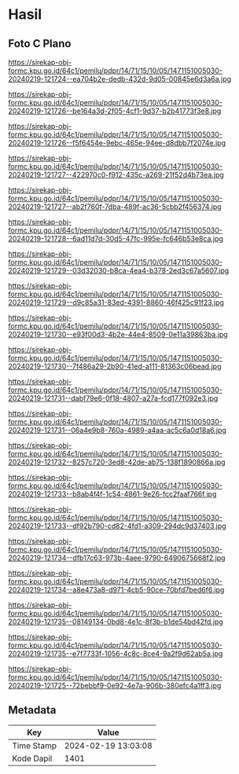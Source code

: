 # Hasil

## Foto C Plano

https://sirekap-obj-formc.kpu.go.id/64c1/pemilu/pdpr/14/71/15/10/05/1471151005030-20240219-121724--ea704b2e-dedb-432d-9d05-00845e6d3a6a.jpg

https://sirekap-obj-formc.kpu.go.id/64c1/pemilu/pdpr/14/71/15/10/05/1471151005030-20240219-121726--be164a3d-2f05-4cf1-9d37-b2b41773f3e8.jpg

https://sirekap-obj-formc.kpu.go.id/64c1/pemilu/pdpr/14/71/15/10/05/1471151005030-20240219-121726--f5f6454e-9ebc-465e-94ee-d8dbb7f2074e.jpg

https://sirekap-obj-formc.kpu.go.id/64c1/pemilu/pdpr/14/71/15/10/05/1471151005030-20240219-121727--422970c0-f912-435c-a269-21f52d4b73ea.jpg

https://sirekap-obj-formc.kpu.go.id/64c1/pemilu/pdpr/14/71/15/10/05/1471151005030-20240219-121727--ab2f760f-7dba-489f-ac36-5cbb2f456374.jpg

https://sirekap-obj-formc.kpu.go.id/64c1/pemilu/pdpr/14/71/15/10/05/1471151005030-20240219-121728--6ad11d7d-30d5-47fc-995e-fc646b53e8ca.jpg

https://sirekap-obj-formc.kpu.go.id/64c1/pemilu/pdpr/14/71/15/10/05/1471151005030-20240219-121729--03d32030-b8ca-4ea4-b378-2ed3c67a5607.jpg

https://sirekap-obj-formc.kpu.go.id/64c1/pemilu/pdpr/14/71/15/10/05/1471151005030-20240219-121729--d9c85a31-83ed-4391-8860-46f425c91f23.jpg

https://sirekap-obj-formc.kpu.go.id/64c1/pemilu/pdpr/14/71/15/10/05/1471151005030-20240219-121730--e93f00d3-4b2e-44e4-8509-0e11a39863ba.jpg

https://sirekap-obj-formc.kpu.go.id/64c1/pemilu/pdpr/14/71/15/10/05/1471151005030-20240219-121730--7f486a29-2b90-41ed-a111-81363c06bead.jpg

https://sirekap-obj-formc.kpu.go.id/64c1/pemilu/pdpr/14/71/15/10/05/1471151005030-20240219-121731--dabf79e6-0f18-4807-a27a-fcd177f092e3.jpg

https://sirekap-obj-formc.kpu.go.id/64c1/pemilu/pdpr/14/71/15/10/05/1471151005030-20240219-121731--06a4e9b8-760a-4989-a4aa-ac5c6a0d18a6.jpg

https://sirekap-obj-formc.kpu.go.id/64c1/pemilu/pdpr/14/71/15/10/05/1471151005030-20240219-121732--8257c720-3ed8-42de-ab75-138f1890866a.jpg

https://sirekap-obj-formc.kpu.go.id/64c1/pemilu/pdpr/14/71/15/10/05/1471151005030-20240219-121733--b8ab4f4f-1c54-4861-9e26-fcc2faaf766f.jpg

https://sirekap-obj-formc.kpu.go.id/64c1/pemilu/pdpr/14/71/15/10/05/1471151005030-20240219-121733--df92b790-cd82-4fd1-a309-294dc9d37403.jpg

https://sirekap-obj-formc.kpu.go.id/64c1/pemilu/pdpr/14/71/15/10/05/1471151005030-20240219-121734--dfb17c63-973b-4aee-9790-6490675668f2.jpg

https://sirekap-obj-formc.kpu.go.id/64c1/pemilu/pdpr/14/71/15/10/05/1471151005030-20240219-121734--a8e473a8-d971-4cb5-90ce-70bfd7bed6f6.jpg

https://sirekap-obj-formc.kpu.go.id/64c1/pemilu/pdpr/14/71/15/10/05/1471151005030-20240219-121735--08149134-0bd8-4e1c-8f3b-b1de54bd42fd.jpg

https://sirekap-obj-formc.kpu.go.id/64c1/pemilu/pdpr/14/71/15/10/05/1471151005030-20240219-121735--e7f7733f-1056-4c8c-8ce4-9a2f9d62ab5a.jpg

https://sirekap-obj-formc.kpu.go.id/64c1/pemilu/pdpr/14/71/15/10/05/1471151005030-20240219-121725--72bebbf9-0e92-4e7a-906b-380efc4a1ff3.jpg


## Metadata

| Key        | Value               |
| ---------- | ------------------- |
| Time Stamp | 2024-02-19 13:03:08 |
| Kode Dapil | 1401                |



